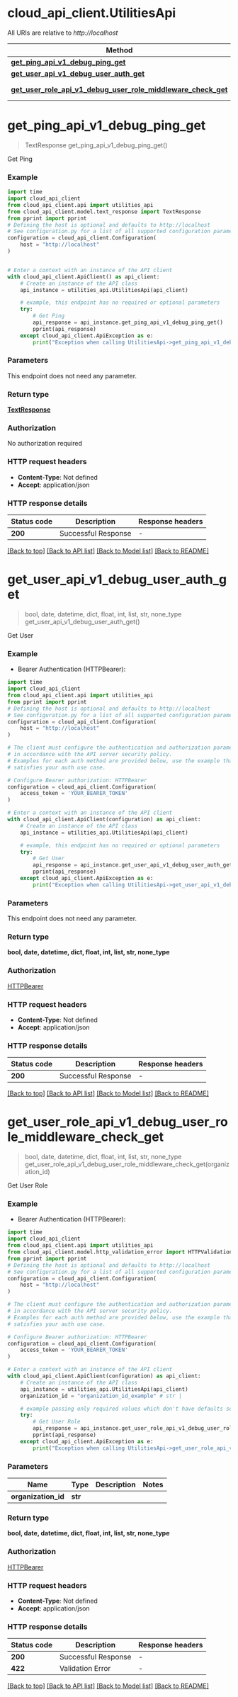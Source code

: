 # cloud_api_client.UtilitiesApi

All URIs are relative to *http://localhost*

Method | HTTP request | Description
------------- | ------------- | -------------
[**get_ping_api_v1_debug_ping_get**](UtilitiesApi.md#get_ping_api_v1_debug_ping_get) | **GET** /api/v1/debug/ping | Get Ping
[**get_user_api_v1_debug_user_auth_get**](UtilitiesApi.md#get_user_api_v1_debug_user_auth_get) | **GET** /api/v1/debug/user_auth | Get User
[**get_user_role_api_v1_debug_user_role_middleware_check_get**](UtilitiesApi.md#get_user_role_api_v1_debug_user_role_middleware_check_get) | **GET** /api/v1/debug/user_role_middleware_check | Get User Role


# **get_ping_api_v1_debug_ping_get**
> TextResponse get_ping_api_v1_debug_ping_get()

Get Ping

### Example


```python
import time
import cloud_api_client
from cloud_api_client.api import utilities_api
from cloud_api_client.model.text_response import TextResponse
from pprint import pprint
# Defining the host is optional and defaults to http://localhost
# See configuration.py for a list of all supported configuration parameters.
configuration = cloud_api_client.Configuration(
    host = "http://localhost"
)


# Enter a context with an instance of the API client
with cloud_api_client.ApiClient() as api_client:
    # Create an instance of the API class
    api_instance = utilities_api.UtilitiesApi(api_client)

    # example, this endpoint has no required or optional parameters
    try:
        # Get Ping
        api_response = api_instance.get_ping_api_v1_debug_ping_get()
        pprint(api_response)
    except cloud_api_client.ApiException as e:
        print("Exception when calling UtilitiesApi->get_ping_api_v1_debug_ping_get: %s\n" % e)
```


### Parameters
This endpoint does not need any parameter.

### Return type

[**TextResponse**](TextResponse.md)

### Authorization

No authorization required

### HTTP request headers

 - **Content-Type**: Not defined
 - **Accept**: application/json


### HTTP response details

| Status code | Description | Response headers |
|-------------|-------------|------------------|
**200** | Successful Response |  -  |

[[Back to top]](#) [[Back to API list]](../README.md#documentation-for-api-endpoints) [[Back to Model list]](../README.md#documentation-for-models) [[Back to README]](../README.md)

# **get_user_api_v1_debug_user_auth_get**
> bool, date, datetime, dict, float, int, list, str, none_type get_user_api_v1_debug_user_auth_get()

Get User

### Example

* Bearer Authentication (HTTPBearer):

```python
import time
import cloud_api_client
from cloud_api_client.api import utilities_api
from pprint import pprint
# Defining the host is optional and defaults to http://localhost
# See configuration.py for a list of all supported configuration parameters.
configuration = cloud_api_client.Configuration(
    host = "http://localhost"
)

# The client must configure the authentication and authorization parameters
# in accordance with the API server security policy.
# Examples for each auth method are provided below, use the example that
# satisfies your auth use case.

# Configure Bearer authorization: HTTPBearer
configuration = cloud_api_client.Configuration(
    access_token = 'YOUR_BEARER_TOKEN'
)

# Enter a context with an instance of the API client
with cloud_api_client.ApiClient(configuration) as api_client:
    # Create an instance of the API class
    api_instance = utilities_api.UtilitiesApi(api_client)

    # example, this endpoint has no required or optional parameters
    try:
        # Get User
        api_response = api_instance.get_user_api_v1_debug_user_auth_get()
        pprint(api_response)
    except cloud_api_client.ApiException as e:
        print("Exception when calling UtilitiesApi->get_user_api_v1_debug_user_auth_get: %s\n" % e)
```


### Parameters
This endpoint does not need any parameter.

### Return type

**bool, date, datetime, dict, float, int, list, str, none_type**

### Authorization

[HTTPBearer](../README.md#HTTPBearer)

### HTTP request headers

 - **Content-Type**: Not defined
 - **Accept**: application/json


### HTTP response details

| Status code | Description | Response headers |
|-------------|-------------|------------------|
**200** | Successful Response |  -  |

[[Back to top]](#) [[Back to API list]](../README.md#documentation-for-api-endpoints) [[Back to Model list]](../README.md#documentation-for-models) [[Back to README]](../README.md)

# **get_user_role_api_v1_debug_user_role_middleware_check_get**
> bool, date, datetime, dict, float, int, list, str, none_type get_user_role_api_v1_debug_user_role_middleware_check_get(organization_id)

Get User Role

### Example

* Bearer Authentication (HTTPBearer):

```python
import time
import cloud_api_client
from cloud_api_client.api import utilities_api
from cloud_api_client.model.http_validation_error import HTTPValidationError
from pprint import pprint
# Defining the host is optional and defaults to http://localhost
# See configuration.py for a list of all supported configuration parameters.
configuration = cloud_api_client.Configuration(
    host = "http://localhost"
)

# The client must configure the authentication and authorization parameters
# in accordance with the API server security policy.
# Examples for each auth method are provided below, use the example that
# satisfies your auth use case.

# Configure Bearer authorization: HTTPBearer
configuration = cloud_api_client.Configuration(
    access_token = 'YOUR_BEARER_TOKEN'
)

# Enter a context with an instance of the API client
with cloud_api_client.ApiClient(configuration) as api_client:
    # Create an instance of the API class
    api_instance = utilities_api.UtilitiesApi(api_client)
    organization_id = "organization_id_example" # str | 

    # example passing only required values which don't have defaults set
    try:
        # Get User Role
        api_response = api_instance.get_user_role_api_v1_debug_user_role_middleware_check_get(organization_id)
        pprint(api_response)
    except cloud_api_client.ApiException as e:
        print("Exception when calling UtilitiesApi->get_user_role_api_v1_debug_user_role_middleware_check_get: %s\n" % e)
```


### Parameters

Name | Type | Description  | Notes
------------- | ------------- | ------------- | -------------
 **organization_id** | **str**|  |

### Return type

**bool, date, datetime, dict, float, int, list, str, none_type**

### Authorization

[HTTPBearer](../README.md#HTTPBearer)

### HTTP request headers

 - **Content-Type**: Not defined
 - **Accept**: application/json


### HTTP response details

| Status code | Description | Response headers |
|-------------|-------------|------------------|
**200** | Successful Response |  -  |
**422** | Validation Error |  -  |

[[Back to top]](#) [[Back to API list]](../README.md#documentation-for-api-endpoints) [[Back to Model list]](../README.md#documentation-for-models) [[Back to README]](../README.md)

